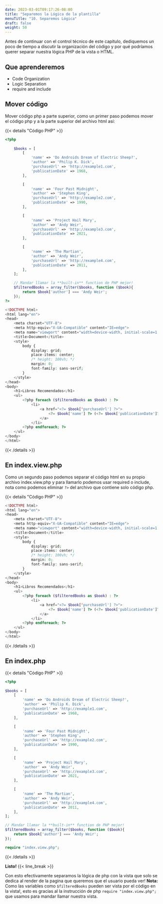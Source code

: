 ```yaml
---
date: 2023-03-01T09:17:26-08:00
title: "Separemos la Lógica de la plantilla"
menuTitle: "10. Separemos Lógica"
draft: false
weight: 50
---
```


Antes de continuar con el control técnico de este capítulo, dediquemos un poco de tiempo a discutir la organización del código y por qué podríamos querer separar nuestra lógica PHP de la vista o HTML.

## Que aprenderemos
- Code Organization
- Logic Separation
- require and include

## Mover código
Mover código php a parte superior, como un primer paso podemos mover el código php y a la parte superior del archivo html así:

{{< details "Código PHP" >}}
```php
<?php
        
    $books = [
        [
            'name' => 'Do Androids Dream of Electric Sheep?',
            'author' => 'Philip K. Dick',
            'purchaseUrl' => 'http://example1.com',
            'publicationDate' => 1968,
        ],

        [
            'name' => 'Four Past Midnight',
            'author' => 'Stephen King',
            'purchaseUrl' => 'http://example2.com',
            'publicationDate' => 1990,
        ],

        [
            'name' => 'Project Hail Mary',
            'author' => 'Andy Weir',
            'purchaseUrl' => 'http://example3.com',
            'publicationDate' => 2021,
        ],

        [
            'name' => 'The Martian',
            'author' => 'Andy Weir',
            'purchaseUrl' => 'http://example4.com',
            'publicationDate' => 2011,
        ],
    ];

    // Mandar llamar la **built-in** function de PHP mejor! 
    $filteredBooks = array_filter($books, function ($book){
        return $book['author'] === 'Andy Weir';
    });    
?>

<!DOCTYPE html>
<html lang="en">
<head>
    <meta charset="UTF-8">
    <meta http-equiv="X-UA-Compatible" content="IE=edge">
    <meta name="viewport" content="width=device-width, initial-scale=1.0">
    <title>Document</title>
    <style>
        body {
            display: grid;
            place-items: center;
            /* height: 100vh; */
            margin: 0;
            font-family: sans-serif;
        }
    </style>
</head>
<body>
    <h1>Libros Recomendados</h1>
    <ul>
        <?php foreach ($filteredBooks as $book) : ?>
            <li>
                <a href="<?= $book['purchaseUrl'] ?>">
                    <?= $book['name'] ?> (<?= $book['publicationDate']?>) - By <?= $book['author'] ?>
                </a>
            </li>
        <?php endforeach; ?>
    </ul>
</body>
</html> 
```
{{< /details >}}


## En index.view.php
Como un segundo paso podemos separar el código html en su propio archivo index.view.php y para llamarlo podemos usar required o include, nota como podemos eliminar `?>` del archivo que contiene solo código php.

{{< details "Código PHP" >}}
```php
<!DOCTYPE html>
<html lang="en">
<head>
    <meta charset="UTF-8">
    <meta http-equiv="X-UA-Compatible" content="IE=edge">
    <meta name="viewport" content="width=device-width, initial-scale=1.0">
    <title>Document</title>
    <style>
        body {
            display: grid;
            place-items: center;
            /* height: 100vh; */
            margin: 0;
            font-family: sans-serif;
        }
    </style>
</head>
<body>
    <h1>Libros Recomendados</h1>
    <ul>
        <?php foreach ($filteredBooks as $book) : ?>
            <li>
                <a href="<?= $book['purchaseUrl'] ?>">
                    <?= $book['name'] ?> (<?= $book['publicationDate']?>) - By <?= $book['author'] ?>
                </a>
            </li>
        <?php endforeach; ?>
    </ul>
</body>
</html> 
```
{{< /details >}}

## En index.php
{{< details "Código PHP" >}}
```php
<?php
        
$books = [
    [
        'name' => 'Do Androids Dream of Electric Sheep?',
        'author' => 'Philip K. Dick',
        'purchaseUrl' => 'http://example1.com',
        'publicationDate' => 1968,
    ],

    [
        'name' => 'Four Past Midnight',
        'author' => 'Stephen King',
        'purchaseUrl' => 'http://example2.com',
        'publicationDate' => 1990,
    ],

    [
        'name' => 'Project Hail Mary',
        'author' => 'Andy Weir',
        'purchaseUrl' => 'http://example3.com',
        'publicationDate' => 2021,
    ],

    [
        'name' => 'The Martian',
        'author' => 'Andy Weir',
        'purchaseUrl' => 'http://example4.com',
        'publicationDate' => 2011,
    ],
];

// Mandar llamar la **built-in** function de PHP mejor! 
$filteredBooks = array_filter($books, function ($book){
    return $book['author'] === 'Andy Weir';
});    

require "index.view.php";
```
{{< /details >}}

**Listo!** {{< line_break >}}

Con esto efectivamente separamos la lógica de php con la vista que solo se dedica al render de la pagina que queremos que el usuario pueda ver!
**Nota:** Como las variables como `$filteredBooks` pueden ser vista por el código en la vista!, esto es gracias al la instrucción de php `require "index.view.php";` que usamos para mandar llamar nuestra vista.

